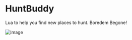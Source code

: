 # HuntBuddy
Lua to help you find new places to hunt. Boredem Begone!

![image](https://github.com/user-attachments/assets/bfa698e7-3cf0-4dc8-8f8f-d33ff16a9469)


